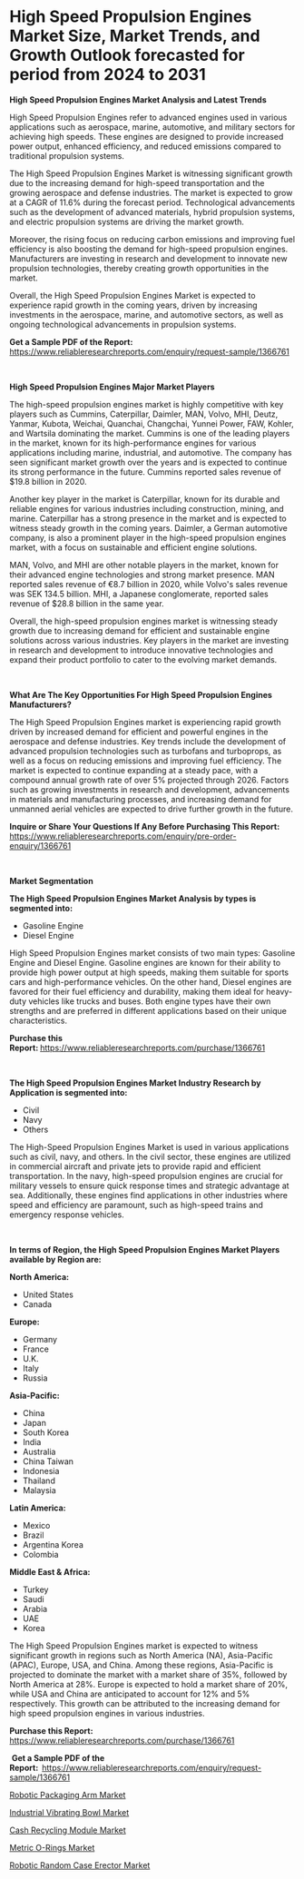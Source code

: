 <p><h1>High Speed Propulsion Engines Market Size, Market Trends, and Growth Outlook forecasted for period from 2024 to 2031</h1></p><p><strong>High Speed Propulsion Engines Market Analysis and Latest Trends</strong></p>
<p><p>High Speed Propulsion Engines refer to advanced engines used in various applications such as aerospace, marine, automotive, and military sectors for achieving high speeds. These engines are designed to provide increased power output, enhanced efficiency, and reduced emissions compared to traditional propulsion systems.</p><p>The High Speed Propulsion Engines Market is witnessing significant growth due to the increasing demand for high-speed transportation and the growing aerospace and defense industries. The market is expected to grow at a CAGR of 11.6% during the forecast period. Technological advancements such as the development of advanced materials, hybrid propulsion systems, and electric propulsion systems are driving the market growth.</p><p>Moreover, the rising focus on reducing carbon emissions and improving fuel efficiency is also boosting the demand for high-speed propulsion engines. Manufacturers are investing in research and development to innovate new propulsion technologies, thereby creating growth opportunities in the market.</p><p>Overall, the High Speed Propulsion Engines Market is expected to experience rapid growth in the coming years, driven by increasing investments in the aerospace, marine, and automotive sectors, as well as ongoing technological advancements in propulsion systems.</p></p>
<p><strong>Get a Sample PDF of the Report:&nbsp;</strong> <a href="https://www.reliableresearchreports.com/enquiry/request-sample/1366761">https://www.reliableresearchreports.com/enquiry/request-sample/1366761</a></p>
<p>&nbsp;</p>
<p><strong>High Speed Propulsion Engines Major Market Players</strong></p>
<p><p>The high-speed propulsion engines market is highly competitive with key players such as Cummins, Caterpillar, Daimler, MAN, Volvo, MHI, Deutz, Yanmar, Kubota, Weichai, Quanchai, Changchai, Yunnei Power, FAW, Kohler, and Wartsila dominating the market. Cummins is one of the leading players in the market, known for its high-performance engines for various applications including marine, industrial, and automotive. The company has seen significant market growth over the years and is expected to continue its strong performance in the future. Cummins reported sales revenue of $19.8 billion in 2020.</p><p>Another key player in the market is Caterpillar, known for its durable and reliable engines for various industries including construction, mining, and marine. Caterpillar has a strong presence in the market and is expected to witness steady growth in the coming years. Daimler, a German automotive company, is also a prominent player in the high-speed propulsion engines market, with a focus on sustainable and efficient engine solutions.</p><p>MAN, Volvo, and MHI are other notable players in the market, known for their advanced engine technologies and strong market presence. MAN reported sales revenue of €8.7 billion in 2020, while Volvo's sales revenue was SEK 134.5 billion. MHI, a Japanese conglomerate, reported sales revenue of $28.8 billion in the same year.</p><p>Overall, the high-speed propulsion engines market is witnessing steady growth due to increasing demand for efficient and sustainable engine solutions across various industries. Key players in the market are investing in research and development to introduce innovative technologies and expand their product portfolio to cater to the evolving market demands.</p></p>
<p>&nbsp;</p>
<p><strong>What Are The Key Opportunities For High Speed Propulsion Engines Manufacturers?</strong></p>
<p><p>The High Speed Propulsion Engines market is experiencing rapid growth driven by increased demand for efficient and powerful engines in the aerospace and defense industries. Key trends include the development of advanced propulsion technologies such as turbofans and turboprops, as well as a focus on reducing emissions and improving fuel efficiency. The market is expected to continue expanding at a steady pace, with a compound annual growth rate of over 5% projected through 2026. Factors such as growing investments in research and development, advancements in materials and manufacturing processes, and increasing demand for unmanned aerial vehicles are expected to drive further growth in the future.</p></p>
<p><strong>Inquire or Share Your Questions If Any Before Purchasing This Report:</strong> <a href="https://www.reliableresearchreports.com/enquiry/pre-order-enquiry/1366761">https://www.reliableresearchreports.com/enquiry/pre-order-enquiry/1366761</a></p>
<p>&nbsp;</p>
<p><strong>Market Segmentation</strong></p>
<p><strong>The High Speed Propulsion Engines Market Analysis by types is segmented into:</strong></p>
<p><ul><li>Gasoline Engine</li><li>Diesel Engine</li></ul></p>
<p><p>High Speed Propulsion Engines market consists of two main types: Gasoline Engine and Diesel Engine. Gasoline engines are known for their ability to provide high power output at high speeds, making them suitable for sports cars and high-performance vehicles. On the other hand, Diesel engines are favored for their fuel efficiency and durability, making them ideal for heavy-duty vehicles like trucks and buses. Both engine types have their own strengths and are preferred in different applications based on their unique characteristics.</p></p>
<p><strong>Purchase this Report:&nbsp;</strong><a href="https://www.reliableresearchreports.com/purchase/1366761">https://www.reliableresearchreports.com/purchase/1366761</a></p>
<p>&nbsp;</p>
<p><strong>The High Speed Propulsion Engines Market Industry Research by Application is segmented into:</strong></p>
<p><ul><li>Civil</li><li>Navy</li><li>Others</li></ul></p>
<p><p>The High-Speed Propulsion Engines Market is used in various applications such as civil, navy, and others. In the civil sector, these engines are utilized in commercial aircraft and private jets to provide rapid and efficient transportation. In the navy, high-speed propulsion engines are crucial for military vessels to ensure quick response times and strategic advantage at sea. Additionally, these engines find applications in other industries where speed and efficiency are paramount, such as high-speed trains and emergency response vehicles.</p></p>
<p>&nbsp;</p>
<p><strong>In terms of Region, the High Speed Propulsion Engines Market Players available by Region are:</strong></p>
<p>
    <p> <strong> North America: </strong>
        <ul>
            <li>United States</li>
            <li>Canada</li>
        </ul>
        </p> 
    <p> <strong> Europe: </strong>
        <ul>
            <li>Germany</li>
            <li>France</li>
            <li>U.K.</li>
            <li>Italy</li>
            <li>Russia</li>
        </ul>
        </p> 
    <p> <strong> Asia-Pacific: </strong>
        <ul>
            <li>China</li>
            <li>Japan</li>
            <li>South Korea</li>
            <li>India</li>
            <li>Australia</li>
            <li>China Taiwan</li>
            <li>Indonesia</li>
            <li>Thailand</li>
            <li>Malaysia</li>
        </ul>
        </p> 
    <p> <strong> Latin America: </strong>
        <ul>
            <li>Mexico</li>
            <li>Brazil</li>
            <li>Argentina Korea</li>
            <li>Colombia</li>
        </ul>
        </p> 
    <p> <strong> Middle East & Africa: </strong>
        <ul>
            <li>Turkey</li>
            <li>Saudi</li>
            <li>Arabia</li>
            <li>UAE</li>
            <li>Korea</li>
        </ul>
    </p>
    </p>
<p><p>The High Speed Propulsion Engines market is expected to witness significant growth in regions such as North America (NA), Asia-Pacific (APAC), Europe, USA, and China. Among these regions, Asia-Pacific is projected to dominate the market with a market share of 35%, followed by North America at 28%. Europe is expected to hold a market share of 20%, while USA and China are anticipated to account for 12% and 5% respectively. This growth can be attributed to the increasing demand for high speed propulsion engines in various industries.</p></p>
<p><strong>Purchase this Report: </strong><a href="https://www.reliableresearchreports.com/purchase/1366761">https://www.reliableresearchreports.com/purchase/1366761</a></p>
<p>&nbsp;<strong>Get a Sample PDF of the Report:&nbsp;&nbsp;</strong><a href="https://www.reliableresearchreports.com/enquiry/request-sample/1366761">https://www.reliableresearchreports.com/enquiry/request-sample/1366761</a></p>
<p><strong></strong></p>
<p><p><a href="https://medium.com/@oralhayes565/robotic-packaging-arm-market-analysis-its-cagr-market-segmentation-and-global-industry-overview-b50719ce0a17">Robotic Packaging Arm Market</a></p><p><a href="https://medium.com/@hollietowne534/industrial-vibrating-bowl-market-analysis-and-sze-forecasted-for-period-from-2024-to-2031-84f24a968a98">Industrial Vibrating Bowl Market</a></p><p><a href="https://medium.com/@hollietowne534/analyzing-cash-recycling-module-market-global-industry-perspective-and-forecast-2024-to-2031-cf2ba1216bfb">Cash Recycling Module Market</a></p><p><a href="https://medium.com/@shivangi.reportprime/metric-o-rings-market-trends-forecast-and-competitive-analysis-to-2031-4c548e673f43">Metric O-Rings Market</a></p><p><a href="https://medium.com/@oralhayes565/robotic-random-case-erector-market-size-cagr-trends-2024-2030-1756b729c68e">Robotic Random Case Erector Market</a></p></p>